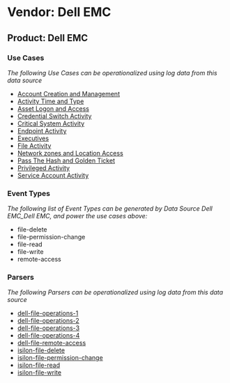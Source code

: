 Vendor: Dell EMC
================
Product: Dell EMC
-----------------

### Use Cases

_The following Use Cases can be operationalized using log data from this data source_

* [Account Creation and Management](../UseCases/usecase_account_creation_and_management.md)
* [Activity Time  and Type](../UseCases/usecase_activity_time__and_type.md)
* [Asset Logon and Access](../UseCases/usecase_asset_logon_and_access.md)
* [Credential Switch Activity](../UseCases/usecase_credential_switch_activity.md)
* [Critical System Activity](../UseCases/usecase_critical_system_activity.md)
* [Endpoint Activity](../UseCases/usecase_endpoint_activity.md)
* [Executives](../UseCases/usecase_executives.md)
* [File Activity](../UseCases/usecase_file_activity.md)
* [Network zones and Location Access](../UseCases/usecase_network_zones_and_location_access.md)
* [Pass The Hash and Golden Ticket](../UseCases/usecase_pass_the_hash_and_golden_ticket.md)
* [Privileged Activity](../UseCases/usecase_privileged_activity.md)
* [Service Account Activity](../UseCases/usecase_service_account_activity.md)


### Event Types

_The following list of Event Types can be generated by Data Source Dell EMC_Dell EMC, and power the use cases above:_

- file-delete
- file-permission-change
- file-read
- file-write
- remote-access


### Parsers

_The following Parsers can be operationalized using log data from this data source_

* [dell-file-operations-1](../Parsers/parserContent_dell-file-operations-1.md)
* [dell-file-operations-2](../Parsers/parserContent_dell-file-operations-2.md)
* [dell-file-operations-3](../Parsers/parserContent_dell-file-operations-3.md)
* [dell-file-operations-4](../Parsers/parserContent_dell-file-operations-4.md)
* [dell-file-remote-access](../Parsers/parserContent_dell-file-remote-access.md)
* [isilon-file-delete](../Parsers/parserContent_isilon-file-delete.md)
* [isilon-file-permission-change](../Parsers/parserContent_isilon-file-permission-change.md)
* [isilon-file-read](../Parsers/parserContent_isilon-file-read.md)
* [isilon-file-write](../Parsers/parserContent_isilon-file-write.md)
